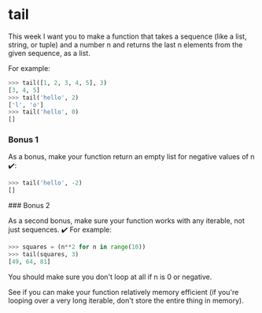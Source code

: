 # tail

This week I want you to make a function that takes a sequence (like a list, string, or tuple) and a number n and returns the last n elements from the given sequence, as a list.

For example:

```python
>>> tail([1, 2, 3, 4, 5], 3)
[3, 4, 5]
>>> tail('hello', 2)
['l', 'o']
>>> tail('hello', 0)
[]
```

### Bonus 1

As a bonus, make your function return an empty list for negative values of n ✔️:

```python
>>> tail('hello', -2)
[]
```

### Bonus 2

As a second bonus, make sure your function works with any iterable, not just sequences. ✔️ For example:

```python
>>> squares = (n**2 for n in range(10))
>>> tail(squares, 3)
[49, 64, 81]
```

You should make sure you don't loop at all if n is 0 or negative.

See if you can make your function relatively memory efficient (if you're looping over a very long iterable, don't store the entire thing in memory).
